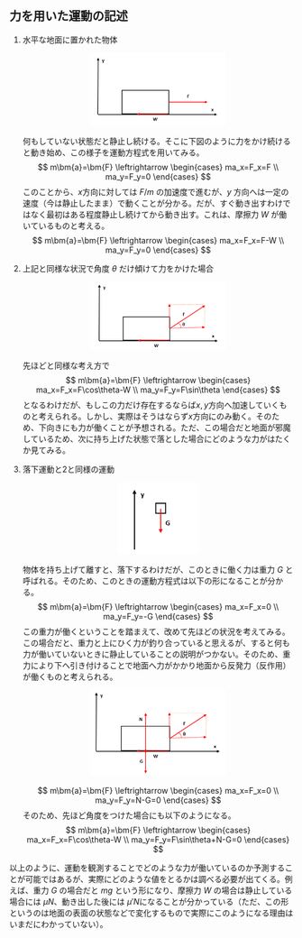 
## 力を用いた運動の記述

1. 水平な地面に置かれた物体

    <p align="center">
        <img width="50%" src="images/translational_motion.png">
    </p>

    何もしていない状態だと静止し続ける。そこに下図のように力をかけ続けると動き始め、この様子を運動方程式を用いてみる。
    $$
        m\bm{a}=\bm{F}
        \leftrightarrow
        \begin{cases}
            ma_x=F_x=F \\
            ma_y=F_y=0
        \end{cases}
    $$
    このことから、$x$方向に対しては $F/m$ の加速度で進むが、$y$ 方向へは一定の速度（今は静止したまま）で動くことが分かる。だが、すぐ動き出すわけではなく最初はある程度静止し続けてから動き出す。これは、摩擦力 $W$ が働いているものと考える。
    $$
        m\bm{a}=\bm{F}
        \leftrightarrow
        \begin{cases}
            ma_x=F_x=F-W \\
            ma_y=F_y=0
        \end{cases}
    $$

1. 上記と同様な状況で角度 $\theta$ だけ傾けて力をかけた場合

    <p align="center">
        <img width="50%" src="images/translational_motion_theta.png">
    </p>

    先ほどと同様な考え方で
    $$
        m\bm{a}=\bm{F}
        \leftrightarrow
        \begin{cases}
            ma_x=F_x=F\cos\theta-W \\
            ma_y=F_y=F\sin\theta
        \end{cases}
    $$
    となるわけだが、もしこの力だけ存在するならば$x,y$方向へ加速していくものと考えられる。しかし、実際はそうはならず$x$方向にのみ動く。そのため、下向きにも力が働くことが予想される。ただ、この場合だと地面が邪魔しているため、次に持ち上げた状態で落とした場合にどのような力がはたくか見てみる。

1. 落下運動と2と同様の運動

    <p align="center">
        <img width="30%" src="images/falling_motion.png">
    </p>

    物体を持ち上げて離すと、落下するわけだが、このときに働く力は重力 $G$ と呼ばれる。そのため、このときの運動方程式は以下の形になることが分かる。
    $$
        m\bm{a}=\bm{F}
        \leftrightarrow
        \begin{cases}
            ma_x=F_x=0 \\
            ma_y=F_y=-G
        \end{cases}
    $$
    この重力が働くということを踏まえて、改めて先ほどの状況を考えてみる。この場合だと、重力と上にひく力が釣り合っていると思えるが、すると何も力が働いていないときに静止していることの説明がつかない。そのため、重力により下へ引き付けることで地面へ力がかかり地面から反発力（反作用）が働くものと考えられる。

    <p align="center">
        <img width="50%" src="images/translational_motion_theta2.png">
    </p>

    $$
        m\bm{a}=\bm{F}
        \leftrightarrow
        \begin{cases}
            ma_x=F_x=0 \\
            ma_y=F_y=N-G=0
        \end{cases}
    $$
    そのため、先ほど角度をつけた場合にも以下のようになる。
    $$
        m\bm{a}=\bm{F}
        \leftrightarrow
        \begin{cases}
            ma_x=F_x=F\cos\theta-W \\
            ma_y=F_y=F\sin\theta+N-G=0
        \end{cases}
    $$

以上のように、運動を観測することでどのような力が働いているのか予測することが可能ではあるが、実際にどのような値をとるかは調べる必要が出てくる。例えば、重力 $G$ の場合だと $mg$ という形になり、摩擦力 $W$ の場合は静止している場合には $\mu N$、動き出した後には $\mu' N$になることが分かっている（ただ、この形というのは地面の表面の状態などで変化するもので実際にこのようになる理由はいまだにわかっていない）。